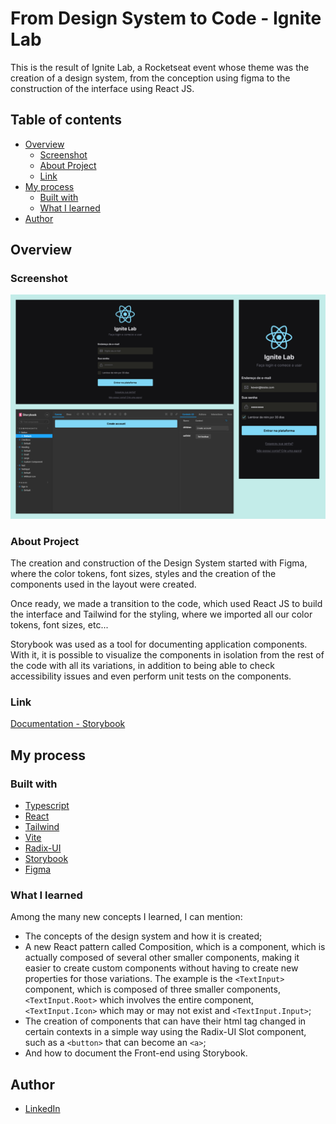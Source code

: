 # From Design System to Code - Ignite Lab

This is the result of Ignite Lab, a Rocketseat event whose theme was the creation of a design system, from the conception using figma to the construction of the interface using React JS.

## Table of contents

- [Overview](#overview)
  - [Screenshot](#screenshot)
  - [About Project](#about-project)
  - [Link](#link)
- [My process](#my-process)
  - [Built with](#built-with)
  - [What I learned](#what-i-learned)
- [Author](#author)

## Overview

### Screenshot

![](./src/assets/screenshot.png)

### About Project

The creation and construction of the Design System started with Figma, where the color tokens, font sizes, styles and the creation of the components used in the layout were created.

Once ready, we made a transition to the code, which used React JS to build the interface and Tailwind for the styling, where we imported all our color tokens, font sizes, etc...

Storybook was used as a tool for documenting application components. With it, it is possible to visualize the components in isolation from the rest of the code with all its variations, in addition to being able to check accessibility issues and even perform unit tests on the components.

### Link

[Documentation - Storybook](https://kevenpacheco.github.io/ignite-lab-design-system/?path=/story/pages-sign-in--default&globals=backgrounds.value:!hex(333333);backgrounds.grid:false)

## My process

### Built with

- [Typescript](https://www.typescriptlang.org/)
- [React](https://reactjs.org/)
- [Tailwind](https://tailwindcss.com/)
- [Vite](https://vitejs.dev/)
- [Radix-UI](https://www.radix-ui.com/)
- [Storybook](https://storybook.js.org/)
- [Figma](https://www.figma.com/)

### What I learned

Among the many new concepts I learned, I can mention:
- The concepts of the design system and how it is created;
- A new React pattern called Composition, which is a component, which is actually composed of several other smaller components, making it easier to create custom components without having to create new properties for those variations. The example is the `<TextInput>` component, which is composed of three smaller components, `<TextInput.Root>` which involves the entire component, `<TextInput.Icon>` which may or may not exist and `<TextInput.Input>`;
- The creation of components that can have their html tag changed in certain contexts in a simple way using the Radix-UI Slot component, such as a `<button>` that can become an `<a>`;
- And how to document the Front-end using Storybook.

## Author

- [LinkedIn](https://www.linkedin.com/in/kevenpacheco/)
